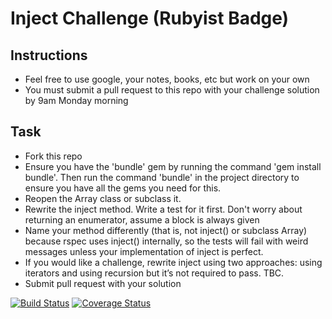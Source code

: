Inject Challenge (Rubyist Badge)
================

Instructions
-------

* Feel free to use google, your notes, books, etc but work on your own
* You must submit a pull request to this repo with your challenge solution by 9am Monday morning

Task
-----

* Fork this repo
* Ensure you have the 'bundle' gem by running the command 'gem install bundle'. Then run the command 'bundle' in the project directory to ensure you have all the gems you need for this.
* Reopen the Array class or subclass it.
* Rewrite the inject method. Write a test for it first. Don't worry about returning an enumerator, assume a block is always given
* Name your method differently (that is, not inject() or subclass Array) because rspec uses inject() internally, so the tests will fail with weird messages unless your implementation of inject is perfect.
* If you would like a challenge, rewrite inject using two approaches: using iterators and using recursion but it’s not required to pass. TBC.
* Submit pull request with your solution


[![Build Status](https://travis-ci.org/makersacademy/inject-challenge.svg?branch=master)](https://travis-ci.org/makersacademy/inject-challenge)
[![Coverage Status](https://coveralls.io/repos/makersacademy/inject-challenge/badge.png)](https://coveralls.io/r/makersacademy/inject-challenge)
